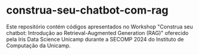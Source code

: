 # construa-seu-chatbot-com-rag

Este repositório contém códigos apresentados no Workshop "Construa seu chatbot: Introdução ao Retrieval-Augmented Generation (RAG)" oferecido pela Iris Data Science Unicamp durante a SECOMP 2024 do Instituto de Computação da Unicamp.
